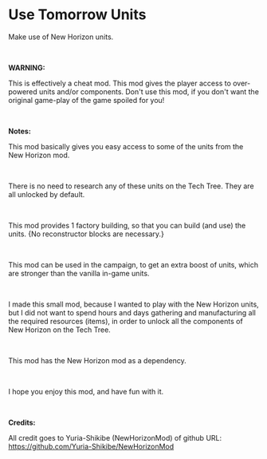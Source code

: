 # Use Tomorrow Units
Make use of New Horizon units.

<br>

**WARNING:**

This is effectively a cheat mod. This mod gives the player access to over-powered units and/or components. Don't use this mod, if you don't want the original game-play of the game spoiled for you!

<br>

**Notes:**

This mod basically gives you easy access to some of the units from the New Horizon mod.

<br>

There is no need to research any of these units on the Tech Tree. They are all unlocked by default.

<br>

This mod provides 1 factory building, so that you can build (and use) the units. {No reconstructor blocks are necessary.}

<br>

This mod can be used in the campaign, to get an extra boost of units, which are stronger than the vanilla in-game units.

<br>

I made this small mod, because I wanted to play with the New Horizon units, but I did not want to spend hours and days gathering and manufacturing all the required resources (items), in order to unlock all the components of New Horizon on the Tech Tree.

<br>

This mod has the New Horizon mod as a dependency.

<br>

I hope you enjoy this mod, and have fun with it.

<br>

**Credits:**

All credit goes to Yuria-Shikibe (NewHorizonMod) of github URL:
https://github.com/Yuria-Shikibe/NewHorizonMod
